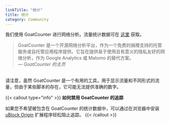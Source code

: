 ```yaml
---
linkTitle: "统计"
title: 统计
category: Community
---
```

我们使用 GoatCounter 进行网络分析。流量统计数据可在 [这里](https://beginnerprivacy.goatcounter.com/?filter=&daily=on) 获取。

> GoatCounter 是一个开源网络分析平台，作为一个免费的捐赠支持的托管服务或自托管应用程序提供。它旨在提供易于使用且有意义的隐私友好的网络分析，作为 Google Analytics 或 Matomo 的替代方案。<br>
> — <cite>GoatCounter 的主页</cite>

<br>
请注意，虽然 GoatCounter 是一个有用的工具，用于显示流量和不同形式的流量，但由于某些脚本的存在，它可能无法提供准确的数字。

{{< callout type="info" >}}
**如何禁用 GoatCounter 的追踪**

如果您不希望被包含在 GoatCounter 的统计数据中，可以通过在浏览器中安装 [uBlock Origin](https://ublockorigin.com/) 扩展程序轻松阻止追踪。
{{< /callout >}}